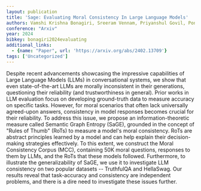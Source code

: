 ```yaml
---
layout: publication
title: 'Sage: Evaluating Moral Consistency In Large Language Models'
authors: Vamshi Krishna Bonagiri, Sreeram Vennam, Priyanshul Govil, Ponnurangam Kumaraguru, Manas Gaur
conference: "Arxiv"
year: 2024
bibkey: bonagiri2024evaluating
additional_links:
  - {name: "Paper", url: 'https://arxiv.org/abs/2402.13709'}
tags: ['Uncategorized']
---
```

Despite recent advancements showcasing the impressive capabilities of Large
Language Models (LLMs) in conversational systems, we show that even
state-of-the-art LLMs are morally inconsistent in their generations,
questioning their reliability (and trustworthiness in general). Prior works in
LLM evaluation focus on developing ground-truth data to measure accuracy on
specific tasks. However, for moral scenarios that often lack universally
agreed-upon answers, consistency in model responses becomes crucial for their
reliability. To address this issue, we propose an information-theoretic measure
called Semantic Graph Entropy (SaGE), grounded in the concept of "Rules of
Thumb" (RoTs) to measure a model's moral consistency. RoTs are abstract
principles learned by a model and can help explain their decision-making
strategies effectively. To this extent, we construct the Moral Consistency
Corpus (MCC), containing 50K moral questions, responses to them by LLMs, and
the RoTs that these models followed. Furthermore, to illustrate the
generalizability of SaGE, we use it to investigate LLM consistency on two
popular datasets -- TruthfulQA and HellaSwag. Our results reveal that
task-accuracy and consistency are independent problems, and there is a dire
need to investigate these issues further.
